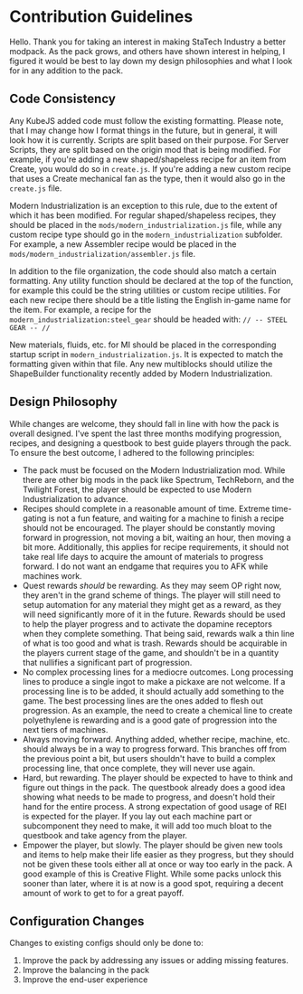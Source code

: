 # Contribution Guidelines
Hello. Thank you for taking an interest in making StaTech Industry a better modpack. As the pack grows, and others have shown interest in helping, I figured it would be best to lay down my design philosophies and what I look for in any addition to the pack.

## Code Consistency
Any KubeJS added code must follow the existing formatting. Please note, that I may change how I format things in the future, but in general, it will look how it is currently.
Scripts are split based on their purpose. For Server Scripts, they are split based on the origin mod that is being modified. For example, if you're adding a new shaped/shapeless recipe for an item from Create, you would do so in `create.js`. If you're adding a new custom recipe that uses a Create mechanical fan as the type, then it would also go in the `create.js` file.

Modern Industrialization is an exception to this rule, due to the extent of which it has been modified. For regular shaped/shapeless recipes, they should be placed in the `mods/modern_industrialization.js` file, while any custom recipe type should go in the `modern_industrialization` subfolder. For example, a new Assembler recipe would be placed in the `mods/modern_industrialization/assembler.js` file.

In addition to the file organization, the code should also match a certain formatting. Any utility function should be declared at the top of the function, for example this could be the string utilities or custom recipe utilities. For each new recipe there should be a title listing the English in-game name for the item. For example, a recipe for the `modern_industrialization:steel_gear` should be headed with: `// -- STEEL GEAR -- //`

New materials, fluids, etc. for MI should be placed in the corresponding startup script in `modern_industrialization.js`. It is expected to match the formatting given within that file. Any new multiblocks should utilize the ShapeBuilder functionality recently added by Modern Industrialization.

## Design Philosophy
While changes are welcome, they should fall in line with how the pack is overall designed. I've spent the last three months modifying progression, recipes, and designing a questbook to best guide players through the pack. To ensure the best outcome, I adhered to the following principles:
- The pack must be focused on the Modern Industrialization mod. While there are other big mods in the pack like Spectrum, TechReborn, and the Twilight Forest, the player should be expected to use Modern Industrialization to advance.
- Recipes should complete in a reasonable amount of time. Extreme time-gating is not a fun feature, and waiting for a machine to finish a recipe should not be encouraged. The player should be constantly moving forward in progression, not moving a bit, waiting an hour, then moving a bit more. Additionally, this applies for recipe requirements, it should not take real life days to acquire the amount of materials to progress forward. I do not want an endgame that requires you to AFK while machines work.
- Quest rewards *should* be rewarding. As they may seem OP right now, they aren't in the grand scheme of things. The player will still need to setup automation for any material they might get as a reward, as they will need significantly more of it in the future. Rewards should be used to help the player progress and to activate the dopamine receptors when they complete something. That being said, rewards walk a thin line of what is too good and what is trash. Rewards should be acquirable in the players current stage of the game, and shouldn't be in a quantity that nullifies a significant part of progression.
- No complex processing lines for a mediocre outcomes. Long processing lines to produce a single ingot to make a pickaxe are not welcome. If a processing line is to be added, it should actually add something to the game. The best processing lines are the ones added to flesh out progression. As an example, the need to create a chemical line to create polyethylene is rewarding and is a good gate of progression into the next tiers of machines.
- Always moving forward. Anything added, whether recipe, machine, etc. should always be in a way to progress forward. This branches off from the previous point a bit, but users shouldn't have to build a complex processing line, that once complete, they will never use again.
- Hard, but rewarding. The player should be expected to have to think and figure out things in the pack. The questbook already does a good idea showing what needs to be made to progress, and doesn't hold their hand for the entire process. A strong expectation of good usage of REI is expected for the player. If you lay out each machine part or subcomponent they need to make, it will add too much bloat to the questbook and take agency from the player.
- Empower the player, but slowly. The player should be given new tools and items to help make their life easier as they progress, but they should not be given these tools either all at once or way too early in the pack. A good example of this is Creative Flight. While some packs unlock this sooner than later, where it is at now is a good spot, requiring a decent amount of work to get to for a great payoff.

## Configuration Changes
Changes to existing configs should only be done to:
1. Improve the pack by addressing any issues or adding missing features.
2. Improve the balancing in the pack
3. Improve the end-user experience